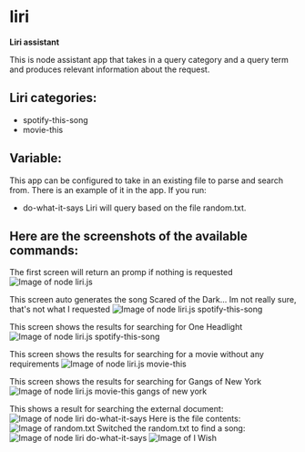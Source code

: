# liri
**Liri assistant**

This is node assistant app that takes in a query category and a query term and produces relevant information about the request.

## Liri categories:
* spotify-this-song
* movie-this

## Variable:
This app can be configured to take in an existing file to parse and search from. There is an example of it in the app. If you run:
* do-what-it-says
Liri will query based on the file random.txt.

## Here are the screenshots of the available commands:
The first screen will return an promp if nothing is requested
![Image of node liri.js](https://deadduck83.github.io/liri/screenshots/1.png)

This screen auto generates the song Scared of the Dark... Im not really sure, that's not what I requested
![Image of node liri.js spotify-this-song](https://deadduck83.github.io/liri/screenshots/2.png)

This screen shows the results for searching for One Headlight
![Image of node liri.js spotify-this-song](https://deadduck83.github.io/liri/screenshots/3.png)

This screen shows the results for searching for a movie without any requirements
![Image of node liri.js movie-this](https://deadduck83.github.io/liri/screenshots/4.png)

This screen shows the results for searching for Gangs of New York
![Image of node liri.js movie-this gangs of new york](https://deadduck83.github.io/liri/screenshots/5.png)

This shows a result for searching the external document:
![Image of node liri do-what-it-says](https://deadduck83.github.io/liri/screenshots/6.png)
Here is the file contents:
![Image of random.txt](https://deadduck83.github.io/liri/screenshots/7.png)
Switched the random.txt to find a song:
![Image of node liri do-what-it-says](https://deadduck83.github.io/liri/screenshots/8.png)
![Image of I Wish](https://deadduck83.github.io/liri/screenshots/9.png)
